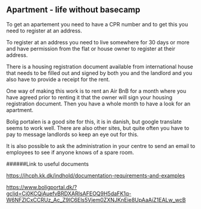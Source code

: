 

## Apartment - life without basecamp

To get an apartement you need to have a CPR number and to get this you need to register at an address. 

To register at an address you need to live somewhere for 30 days or more and have permission from the flat or house owner to register at their address.

There is a housing registration document available from international house that needs to be filled out and signed by both you and the landlord and you also have to provide a receipt for the rent.
  

One way of making this work is to rent an Air BnB for a month where you have agreed prior to renting it that the owner will sign your housing registration document. 
Then you have a whole month to have a look for an apartment.

Bolig portalen is a good site for this, it is in danish, but google translate seems to work well. There are also other sites, but quite often you have to pay to message landlords so keep an eye out for this.

It is also possible to ask the administration in your centre to send an email to employees to see if anyone knows of a spare room.


######Link to useful documents

https://ihcph.kk.dk/indhold/documentation-requirements-and-examples

https://www.boligportal.dk/?gclid=Cj0KCQiAuefvBRDXARIsAFEOQ9H5daFK1q-W6NFZlCxCCRUz_Ac_Z9IC6Els5Vjem0ZXNJKnEie8UpAaAiZ1EALw_wcB


